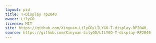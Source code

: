 ```yaml
---
layout: pid
title: T-Display rp2040
owner: LilyGO
license: MIT
site: https://github.com/Xinyuan-LilyGO/LILYGO-T-display-RP2040
source: https://github.com/Xinyuan-LilyGO/LILYGO-T-display-RP2040
---
```


